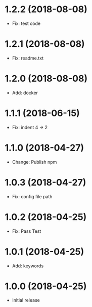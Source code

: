 # 1.2.2 (2018-08-08)

- Fix: test code

# 1.2.1 (2018-08-08)

- Fix: readme.txt

# 1.2.0 (2018-08-08)

- Add: docker

# 1.1.1 (2018-06-15)

- Fix: indent 4 -> 2

# 1.1.0 (2018-04-27)

- Change: Publish npm

# 1.0.3 (2018-04-27)

- Fix: config file path

# 1.0.2 (2018-04-25)

- Fix: Pass Test

# 1.0.1 (2018-04-25)

- Add: keywords

# 1.0.0 (2018-04-25)

- Initial release
